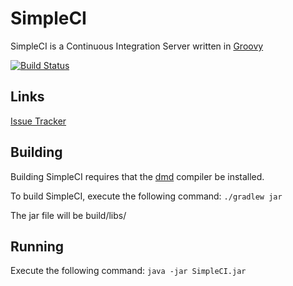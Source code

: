 # SimpleCI

SimpleCI is a Continuous Integration Server written in [Groovy](http://groovy.codehaus.org/)

[![Build Status](https://travis-ci.org/DirectMyFile/SimpleCI.png?branch=master)](https://travis-ci.org/DirectMyFile/SimpleCI)

## Links

[Issue Tracker](https://directmyfile.atlassian.net/browse/CI)

## Building

Building SimpleCI requires that the [dmd](http://dlang.org/) compiler be installed.

To build SimpleCI, execute the following command:
```./gradlew jar```

The jar file will be build/libs/

## Running

Execute the following command:
```java -jar SimpleCI.jar```
